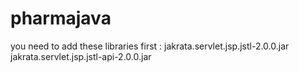 # pharmajava

you need to add these libraries first :
jakrata.servlet.jsp.jstl-2.0.0.jar
jakrata.servlet.jsp.jstl-api-2.0.0.jar
